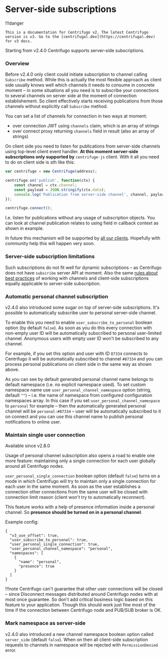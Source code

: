 # Server-side subscriptions

!!!danger

    This is a documentation for Centrifugo v2. The latest Centrifugo version is v3. Go to the [centrifugal.dev](https://centrifugal.dev) for v3 docs.

Starting from v2.4.0 Centrifugo supports server-side subscriptions.

### Overview

Before v2.4.0 only client could initiate subscription to channel calling `Subscribe` method. While this is actually the most flexible approach as client side usually knows well which channels it needs to consume in concrete moment – in some situations all you need is to subscribe your connections to several channels on server side at the moment of connection establishement. So client effectively starts receiving publications from those channels without explicitly call `Subscribe` method.

You can set a list of channels for connection in two ways at moment:

* over connection JWT using `channels` claim, which is an array of strings
* over connect proxy returning `channels` field in result (also an array of strings)

On client side you need to listen for publications from server-side channels using top-level client event handler. **At this moment server-side subscriptions only supported by** `centrifuge-js` client. With it all you need to do on client side is sth like this:

```javascript
var centrifuge = new Centrifuge(address);

centrifuge.on('publish', function(ctx) {
    const channel = ctx.channel;
    const payload = JSON.stringify(ctx.data);
    console.log('Publication from server-side channel', channel, payload);
});

centrifuge.connect();
```

I.e. listen for publications without any usage of subscription objects. You can look at channel publication relates to using field in callback context as shown in example.

In future this mechanism will be supported by [all our clients](../libraries/client.md). Hopefully with community help this will happen very soon.

### Server-side subscription limitations

Such subscriptions do not fit well for dynamic subscriptions – as Centrifugo does not have `subscribe` server API at moment. Also the same [rules about best practices](../faq.md#what-about-best-practices-with-amount-of-channels) of working with channels and client-side subscriptions equally applicable to server-side subscription. 

### Automatic personal channel subscription

v2.4.0 also introduced some sugar on top of server-side subscriptions. It's possible to automatically subscribe user to personal server-side channel.

To enable this you need to enable `user_subscribe_to_personal` boolean option (by default `false`). As soon as you do this every connection with non-empty user ID will be automatically subscribed to personal user-limited channel. Anonymous users with empty user ID won't be subscribed to any channel.

For example, if you set this option and user with ID `87334` connects to Centrifugo it will be automatically subscribed to channel `#87334` and you can process personal publications on client side in the same way as shown above.

As you can see by default generated personal channel name belongs to default namespace (i.e. no explicit namespace used). To set custom namespace name use `user_personal_channel_namespace` option (string, default `""`) – i.e. the name of namespace from configured configuration namespaces array. In this case if you set `user_personal_channel_namespace` to `personal` for example – then the automatically generated personal channel will be `personal:#87334` – user will be automatically subscribed to it on connect and you can use this channel name to publish personal notifications to online user.

### Maintain single user connection

Available since v2.8.0

Usage of personal channel subscription also opens a road to enable one more feature: maintaining only a single connection for each user globally around all Centrifugo nodes.

`user_personal_single_connection` boolean option (default `false`) turns on a mode in which Centrifugo will try to maintain only a single connection for each user in the same moment. As soon as the user establishes a connection other connections from the same user will be closed with connection limit reason (client won't try to automatically reconnect).

This feature works with a help of presence information inside a personal channel. So **presence should be turned on in a personal channel**.

Example config:

```
{
  "v3_use_offset": true,
  "user_subscribe_to_personal": true,
  "user_personal_single_connection": true,
  "user_personal_channel_namespace": "personal",
  "namespaces": [
    {
      "name": "personal",
      "presence": true
    }
  ]
}
```

!!!note
    Centrifugo can't guarantee that other user connections will be closed – since Disconnect messages distributed around Centrifugo nodes with at most once guarantee. So don't add critical business logic based on this feature to your application. Though this should work just fine most of the time if the connection between Centrifugo node and PUB/SUB broker is OK.

### Mark namespace as server-side

v2.4.0 also introduced a new channel namespace boolean option called `server_side` (default `false`). When on then all client-side subscription requests to channels in namespace will be rejected with `PermissionDenied` error.
